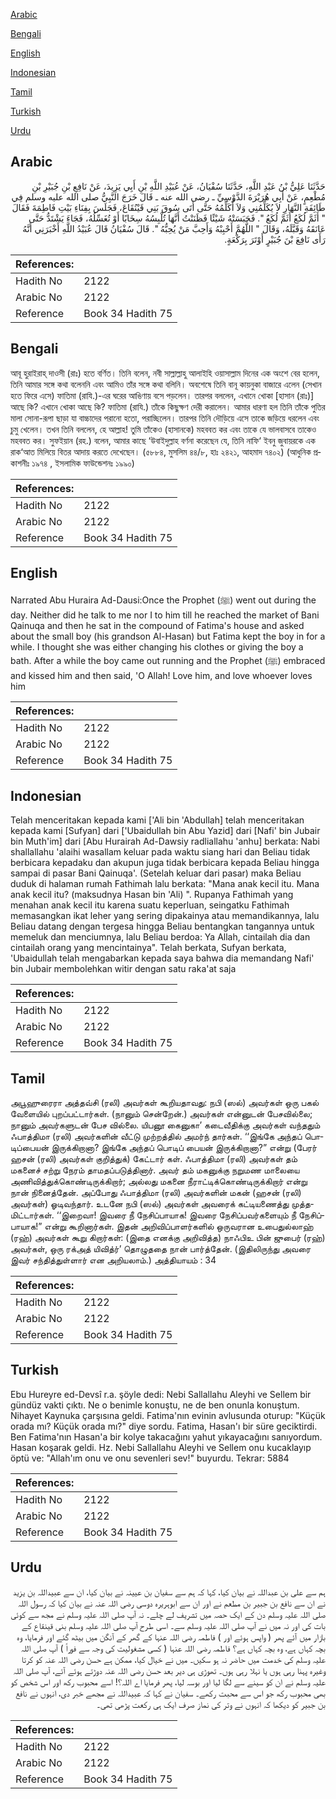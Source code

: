 [Arabic](#arabic)

[Bengali](#bengali)

[English](#english)

[Indonesian](#indonesian)

[Tamil](#tamil)

[Turkish](#turkish)

[Urdu](#urdu)

## Arabic


<div dir="rtl" lang="ar" style={{fontSize:'larger',backgroundColor:'#f8f9fa',padding:20}}>
حَدَّثَنَا عَلِيُّ بْنُ عَبْدِ اللَّهِ، حَدَّثَنَا سُفْيَانُ، عَنْ عُبَيْدِ اللَّهِ بْنِ أَبِي يَزِيدَ، عَنْ نَافِعِ بْنِ جُبَيْرِ بْنِ مُطْعِمٍ، عَنْ أَبِي هُرَيْرَةَ الدَّوْسِيِّ ـ رضى الله عنه ـ قَالَ خَرَجَ النَّبِيُّ صلى الله عليه وسلم فِي طَائِفَةِ النَّهَارِ لاَ يُكَلِّمُنِي وَلاَ أُكَلِّمُهُ حَتَّى أَتَى سُوقَ بَنِي قَيْنُقَاعَ، فَجَلَسَ بِفِنَاءِ بَيْتِ فَاطِمَةَ فَقَالَ ‏"‏ أَثَمَّ لُكَعُ أَثَمَّ لُكَعُ ‏"‏‏.‏ فَحَبَسَتْهُ شَيْئًا فَظَنَنْتُ أَنَّهَا تُلْبِسُهُ سِخَابًا أَوْ تُغَسِّلُهُ، فَجَاءَ يَشْتَدُّ حَتَّى عَانَقَهُ وَقَبَّلَهُ، وَقَالَ ‏"‏ اللَّهُمَّ أَحْبِبْهُ وَأَحِبَّ مَنْ يُحِبُّهُ ‏"‏‏.‏ قَالَ سُفْيَانُ قَالَ عُبَيْدُ اللَّهِ أَخْبَرَنِي أَنَّهُ رَأَى نَافِعَ بْنَ جُبَيْرٍ أَوْتَرَ بِرَكْعَةٍ‏.‏
</div>
<div style={{backgroundColor:'#f8f9fa',padding:20, marginBottom: 10}}><table> <thead> <tr> <th>References:</th> <th></th> </tr> </thead> <tbody><tr><td>Hadith No</td><td>2122</td></tr><tr><td>Arabic No</td><td>2122</td></tr><tr><td>Reference</td><td>Book 34 Hadith 75</td></tr></tbody></table></div>

## Bengali


<div dir="ltr" lang="bn" style={{fontSize:'larger',backgroundColor:'#f8f9fa',padding:20}}>
আবূ হুরাইরাহ্ দাওসী (রাঃ) হতে বর্ণিত। তিনি বলেন, নবী সাল্লাল্লাহু আলাইহি ওয়াসাল্লাম দিনের এক অংশে বের হলেন, তিনি আমার সঙ্গে কথা বলেননি এবং আমিও তাঁর সঙ্গে কথা বলিনি। অবশেষে তিনি বানূ কায়নুকা বাজারে এলেন (সেখান হতে ফিরে এসে) ফাতিমা (রাযি.)-এর ঘরের আঙিণায় বসে পড়লেন। তারপর বললেন, এখানে খোকা [হাসান (রাঃ)] আছে কি? এখানে খোকা আছে কি? ফাতিমা (রাযি.) তাঁকে কিছুক্ষণ দেরী করালেন। আমার ধারণা হল তিনি তাঁকে পুতির মালা সোনা-রূপা ছাড়া যা বাচ্চাদের পরানো হতো, পরাচ্ছিলেন। তারপর তিনি দৌড়িয়ে এসে তাকে জড়িয়ে ধরলেন এবং চুমু খেলেন। তখন তিনি বললেন, হে আল্লাহ! তুমি তাঁকেও (হাসানকে) মহববত কর এবং তাকে যে ভালবাসবে তাকেও মহববত কর। সুফইয়ান (রহ.) বলেন, আমার কাছে ‘উবাইদুল্লাহ বর্ণনা করেছেন যে, তিনি নাফি‘ ইবনু জুবায়রকে এক রাক‘আত মিলিয়ে বিতর আদায় করতে দেখেছেন। (৫৮৮৪, মুসলিম ৪৪/৮, হাঃ ২৪২১, আহমাদ ৭৪০২) (আধুনিক প্রকাশনীঃ ১৯৭৪ , ইসলামিক ফাউন্ডেশনঃ ১৯৯০)
</div>
<div style={{backgroundColor:'#f8f9fa',padding:20, marginBottom: 10}}><table> <thead> <tr> <th>References:</th> <th></th> </tr> </thead> <tbody><tr><td>Hadith No</td><td>2122</td></tr><tr><td>Arabic No</td><td>2122</td></tr><tr><td>Reference</td><td>Book 34 Hadith 75</td></tr></tbody></table></div>

## English


<div dir="ltr" lang="en" style={{fontSize:'larger',backgroundColor:'#f8f9fa',padding:20}}>
Narrated Abu Huraira Ad-Dausi:Once the Prophet (ﷺ) went out during the day. Neither did he talk to me nor I to him till he reached the market of Bani Qainuqa and then he sat in the compound of Fatima's house and asked about the small boy (his grandson Al-Hasan) but Fatima kept the boy in for a while. I thought she was either changing his clothes or giving the boy a bath. After a while the boy came out running and the Prophet (ﷺ) embraced and kissed him and then said, 'O Allah! Love him, and love whoever loves him
</div>
<div style={{backgroundColor:'#f8f9fa',padding:20, marginBottom: 10}}><table> <thead> <tr> <th>References:</th> <th></th> </tr> </thead> <tbody><tr><td>Hadith No</td><td>2122</td></tr><tr><td>Arabic No</td><td>2122</td></tr><tr><td>Reference</td><td>Book 34 Hadith 75</td></tr></tbody></table></div>

## Indonesian


<div dir="ltr" lang="id" style={{fontSize:'larger',backgroundColor:'#f8f9fa',padding:20}}>
Telah menceritakan kepada kami ['Ali bin 'Abdullah] telah menceritakan kepada kami [Sufyan] dari ['Ubaidullah bin Abu Yazid] dari [Nafi' bin Jubair bin Muth'im] dari [Abu Hurairah Ad-Dawsiy radliallahu 'anhu] berkata: Nabi shallallahu 'alaihi wasallam keluar pada waktu siang hari dan Beliau tidak berbicara kepadaku dan akupun juga tidak berbicara kepada Beliau hingga sampai di pasar Bani Qainuqa'. (Setelah keluar dari pasar) maka Beliau duduk di halaman rumah Fathimah lalu berkata: "Mana anak kecil itu. Mana anak kecil itu? (maksudnya Hasan bin 'Ali) ". Rupanya Fathimah yang menahan anak kecil itu karena suatu keperluan, seingatku Fathimah memasangkan ikat leher yang sering dipakainya atau memandikannya, lalu Beliau datang dengan tergesa hingga Beliau bentangkan tangannya untuk memeluk dan menciumnya, lalu Beliau berdoa: Ya Allah, cintailah dia dan cintailah orang yang mencintainya". Telah berkata, Sufyan berkata, 'Ubaidullah telah mengabarkan kepada saya bahwa dia memandang Nafi' bin Jubair membolehkan witir dengan satu raka'at saja
</div>
<div style={{backgroundColor:'#f8f9fa',padding:20, marginBottom: 10}}><table> <thead> <tr> <th>References:</th> <th></th> </tr> </thead> <tbody><tr><td>Hadith No</td><td>2122</td></tr><tr><td>Arabic No</td><td>2122</td></tr><tr><td>Reference</td><td>Book 34 Hadith 75</td></tr></tbody></table></div>

## Tamil


<div dir="ltr" lang="ta" style={{fontSize:'larger',backgroundColor:'#f8f9fa',padding:20}}>
அபூஹுரைரா அத்தவ்சி (ரலி) அவர்கள் கூறியதாவது: நபி (ஸல்) அவர்கள் ஒரு பகல் வேளையில் புறப்பட்டார்கள். (நானும் சென்றேன்.) அவர்கள் என்னுடன் பேசவில்லை; நானும் அவர்களுடன் பேச வில்லை. யிபனூ கைனுகா’ கடைவீதிக்கு அவர்கள் வந்ததும் ஃபாத்திமா (ரலி) அவர்களின் வீட்டு முற்றத்தில் அமர்ந் தார்கள். ‘‘இங்கே அந்தப் பொடிப்பையன் இருக்கிறானா? இங்கே அந்தப் பொடிப் பையன் இருக்கிறானா?” என்று (பேரர் ஹசன் (ரலி) அவர்கள் குறித்துக்) கேட்டார் கள். ஃபாத்திமா (ரலி) அவர்கள் தம் மகனைச் சற்று நேரம் தாமதப்படுத்தினார். அவர் தம் மகனுக்கு நறுமண மாலையை அணிவித்துக்கொண்டிருக்கிறார்; அல்லது மகனை நீராட்டிக்கொண்டிருக்கிறார் என்று நான் நினைத்தேன். அப்போது ஃபாத்திமா (ரலி) அவர்களின் மகன் (ஹசன் (ரலி) அவர்கள்) ஓடிவந்தார். உடனே நபி (ஸல்) அவர்கள் அவரைக் கட்டியணைத்து முத்தமிட்டார்கள். ‘‘இறைவா! இவரை நீ நேசிப்பாயாக! இவரை நேசிப்பவர்களையும் நீ நேசிப்பாயாக!” என்று கூறினார்கள். இதன் அறிவிப்பாளர்களில் ஒருவரான உபைதுல்லாஹ் (ரஹ்) அவர்கள் கூறு கிறார்கள்: (இதை எனக்கு அறிவித்த) நாஃபிஉ பின் ஜுபைர் (ரஹ்) அவர்கள், ஒரு ரக்அத் யிவித்ர்’ தொழுததை நான் பார்த்தேன். (இதிலிருந்து அவரை இவர் சந்தித்துள்ளார் என அறியலாம்.) அத்தியாயம் : 34
</div>
<div style={{backgroundColor:'#f8f9fa',padding:20, marginBottom: 10}}><table> <thead> <tr> <th>References:</th> <th></th> </tr> </thead> <tbody><tr><td>Hadith No</td><td>2122</td></tr><tr><td>Arabic No</td><td>2122</td></tr><tr><td>Reference</td><td>Book 34 Hadith 75</td></tr></tbody></table></div>

## Turkish


<div dir="ltr" lang="tr" style={{fontSize:'larger',backgroundColor:'#f8f9fa',padding:20}}>
Ebu Hureyre ed-Devsî r.a. şöyle dedi: Nebi Sallallahu Aleyhi ve Sellem bir gündüz vakti çıktı. Ne o benimle konuştu, ne de ben onunla konuştum. Nihayet Kaynuka çarşısına geldi. Fatima'nın evinin avlusunda oturup: "Küçük orada mı? Küçük orada mı?" diye sordu. Fatima, Hasan'ı bir süre geciktirdi. Ben Fatima'nın Hasan'a bir kolye takacağını yahut yıkayacağını sanıyordum. Hasan koşarak geldi. Hz. Nebi Sallallahu Aleyhi ve Sellem onu kucaklayıp öptü ve: "Allah'ım onu ve onu sevenleri sev!" buyurdu. Tekrar: 5884
</div>
<div style={{backgroundColor:'#f8f9fa',padding:20, marginBottom: 10}}><table> <thead> <tr> <th>References:</th> <th></th> </tr> </thead> <tbody><tr><td>Hadith No</td><td>2122</td></tr><tr><td>Arabic No</td><td>2122</td></tr><tr><td>Reference</td><td>Book 34 Hadith 75</td></tr></tbody></table></div>

## Urdu


<div dir="rtl" lang="ur" style={{fontSize:'larger',backgroundColor:'#f8f9fa',padding:20}}>
ہم سے علی بن عبداللہ نے بیان کیا، کہا کہ ہم سے سفیان بن عیینہ نے بیان کیا، ان سے عبیداللہ بن یزید نے ان سے نافع بن جبیر بن مطعم نے اور ان سے ابوہریرہ دوسی رضی اللہ عنہ نے بیان کیا کہ رسول اللہ صلی اللہ علیہ وسلم دن کے ایک حصہ میں تشریف لے چلے۔ نہ آپ صلی اللہ علیہ وسلم نے مجھ سے کوئی بات کی اور نہ میں نے آپ صلی اللہ علیہ وسلم سے۔ اسی طرح آپ صلی اللہ علیہ وسلم بنی قینقاع کے بازار میں آئے پھر ( واپس ہوئے اور ) فاطمہ رضی اللہ عنہا کے گھر کے آنگن میں بیٹھ گئے اور فرمایا، وہ بچہ کہاں ہے، وہ بچہ کہاں ہے؟ فاطمہ رضی اللہ عنہا ( کسی مشغولیت کی وجہ سے فوراً ) آپ صلی اللہ علیہ وسلم کی خدمت میں حاضر نہ ہو سکیں۔ میں نے خیال کیا، ممکن ہے حسن رضی اللہ عنہ کو کرتا وغیرہ پہنا رہی ہوں یا نہلا رہی ہوں۔ تھوڑی ہی دیر بعد حسن رضی اللہ عنہ دوڑتے ہوئے آئے، آپ صلی اللہ علیہ وسلم نے ان کو سینے سے لگا لیا اور بوسہ لیا، پھر فرمایا اے اللہ؟! اسے محبوب رکھ اور اس شخص کو بھی محبوب رکھ جو اس سے محبت رکھے۔ سفیان نے کہا کہ عبیداللہ نے مجھے خبر دی، انہوں نے نافع بن جبیر کو دیکھا کہ انہوں نے وتر کی نماز صرف ایک ہی رکعت پڑھی تھی۔
</div>
<div style={{backgroundColor:'#f8f9fa',padding:20, marginBottom: 10}}><table> <thead> <tr> <th>References:</th> <th></th> </tr> </thead> <tbody><tr><td>Hadith No</td><td>2122</td></tr><tr><td>Arabic No</td><td>2122</td></tr><tr><td>Reference</td><td>Book 34 Hadith 75</td></tr></tbody></table></div>